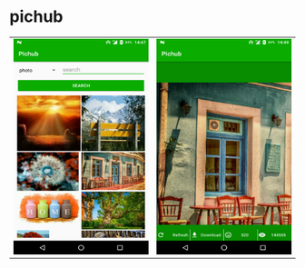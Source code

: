# pichub
<table>
  <tr><td><img src="https://github.com/pankaj046/pichub/blob/master/Screenshot_20180814-144719.png" width="240", height="380"></td>
    <td><img src="https://github.com/pankaj046/pichub/blob/master/Screenshot_20180814-144902.png" width="240", height="380"></td>
  </tr>
  </table>

